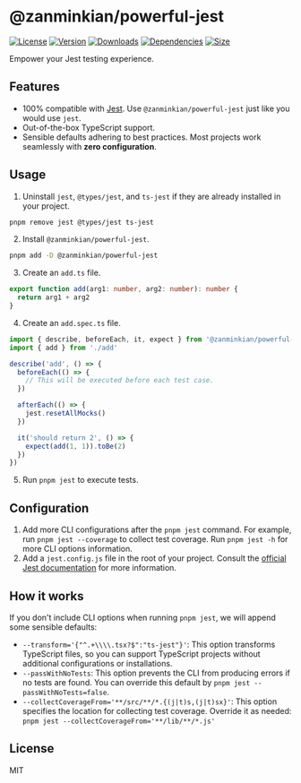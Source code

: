 # @zanminkian/powerful-jest

[![License](https://img.shields.io/npm/l/@zanminkian/powerful-jest.svg)](https://github.com/zanminkian/powerful-jest/blob/main/LICENSE)
[![Version](https://img.shields.io/npm/v/@zanminkian/powerful-jest.svg)](https://www.npmjs.com/package/@zanminkian/powerful-jest)
[![Downloads](https://img.shields.io/npm/dm/@zanminkian/powerful-jest.svg)](https://www.npmjs.com/package/@zanminkian/powerful-jest)
[![Dependencies](https://img.shields.io/librariesio/release/npm/@zanminkian/powerful-jest)](https://www.npmjs.com/package/@zanminkian/powerful-jest)
[![Size](https://packagephobia.com/badge?p=@zanminkian/powerful-jest)](https://packagephobia.com/result?p=@zanminkian/powerful-jest)

Empower your Jest testing experience.

## Features

- 100% compatible with [Jest](https://jestjs.io/). Use `@zanminkian/powerful-jest` just like you would use `jest`.
- Out-of-the-box TypeScript support.
- Sensible defaults adhering to best practices. Most projects work seamlessly with **zero configuration**.

## Usage

1. Uninstall `jest`, `@types/jest`, and `ts-jest` if they are already installed in your project.

```sh
pnpm remove jest @types/jest ts-jest
```

2. Install `@zanminkian/powerful-jest`.
```sh
pnpm add -D @zanminkian/powerful-jest
```

3. Create an `add.ts` file.
```typescript
export function add(arg1: number, arg2: number): number {
  return arg1 + arg2
}
```

4. Create an `add.spec.ts` file.
```typescript
import { describe, beforeEach, it, expect } from '@zanminkian/powerful-jest'
import { add } from './add'

describe('add', () => {
  beforeEach(() => {
    // This will be executed before each test case.
  })

  afterEach(() => {
    jest.resetAllMocks()
  })

  it('should return 2', () => {
    expect(add(1, 1)).toBe(2)
  })
})
```

5. Run `pnpm jest` to execute tests.

## Configuration

1. Add more CLI configurations after the `pnpm jest` command. For example, run `pnpm jest --coverage` to collect test coverage. Run `pnpm jest -h` for more CLI options information.
2. Add a `jest.config.js` file in the root of your project. Consult the [official Jest documentation](https://jestjs.io/docs/configuration) for more information.

## How it works

If you don't include CLI options when running `pnpm jest`, we will append some sensible defaults:
- `--transform='{"^.+\\\\.tsx?$":"ts-jest"}'`: This option transforms TypeScript files, so you can support TypeScript projects without additional configurations or installations.
- `--passWithNoTests`: This option prevents the CLI from producing errors if no tests are found. You can override this default by `pnpm jest --passWithNoTests=false`.
- `--collectCoverageFrom='**/src/**/*.{(j|t)s,(j|t)sx}'`: This option specifies the location for collecting test coverage. Override it as needed: `pnpm jest --collectCoverageFrom='**/lib/**/*.js'`

## License

MIT
